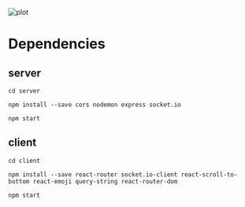 ![plot](../SansMeet/client/build/sansmeet.png)

# Dependencies
## server
```cd server```

```npm install --save cors nodemon express socket.io```

```npm start```

## client
```cd client```

```npm install --save react-router socket.io-client react-scroll-to-bottom react-emoji query-string react-router-dom```

```npm start```
